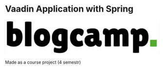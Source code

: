 # Vaadin Application with Spring

![logo](https://raw.githubusercontent.com/drewlakee/blogcamp/master/src/main/resources/META-INF/resources/images/logo.png)

Made as a course project (4 semestr)